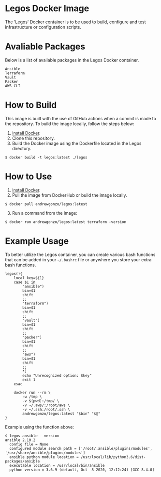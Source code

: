 # Legos Docker Image
The 'Legos' Docker container is to be used to build, configure and test infrastructure or configuration scripts.

# Avaliable Packages
Below is a list of available packages in the Legos Docker container.
```
Ansible
Terraform
Vault
Packer
AWS CLI
```

# How to Build
This image is built with the use of GitHub actions when a commit is made to the repository. To build the image locally, follow the steps below:
1. [Install Docker](https://docs.docker.com/engine/install/).
2. Clone this repository.
3. Build the Docker image using the Dockerfile located in the Legos directory.
```
$ docker build -t legos:latest ./legos
```

# How to Use
1. [Install Docker](https://docs.docker.com/engine/install/).
2. Pull the image from DockerHub or build the image locally.
```
$ docker pull andrewgonzo/legos:latest
```
3. Run a command from the image:
```
$ docker run andrewgonzo/legos:latest terraform -version
```

# Example Usage
To better utilize the Legos container, you can create various bash functions that can be added in your `~/.bashrc` file or anywhere you store your extra bash functions.

```
legos(){
    local key=${1}
    case $1 in
        "ansible")
        bin=$1
        shift
        ;;
        "terraform")
        bin=$1
        shift
        ;;
        "vault")
        bin=$1
        shift
        ;;
        "packer")
        bin=$1
        shift
        ;;
        "aws")
        bin=$1
        shift
        ;;
        *)
        echo "Unrecognized option: $key"
        exit 1
    esac

    docker run --rm \
        -w /tmp \
        -v $(pwd):/tmp/ \
        -v ~/.aws/:/root/aws \
        -v ~/.ssh:/root/.ssh \
        andrewgonzo/legos:latest "$bin" "$@"
}
``` 

Example using the function above:
```
$ legos ansible --version
ansible 2.10.2
  config file = None
  configured module search path = ['/root/.ansible/plugins/modules', '/usr/share/ansible/plugins/modules']
  ansible python module location = /usr/local/lib/python3.6/dist-packages/ansible
  executable location = /usr/local/bin/ansible
  python version = 3.6.9 (default, Oct  8 2020, 12:12:24) [GCC 8.4.0]
```